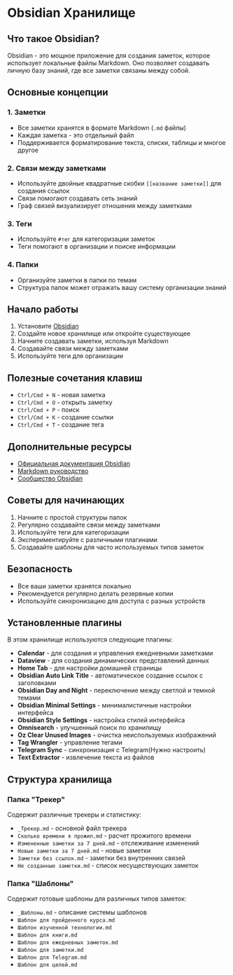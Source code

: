 # Obsidian Хранилище

## Что такое Obsidian?

Obsidian - это мощное приложение для создания заметок, которое использует локальные файлы Markdown. Оно позволяет создавать личную базу знаний, где все заметки связаны между собой.

## Основные концепции

### 1. Заметки
- Все заметки хранятся в формате Markdown (`.md` файлы)
- Каждая заметка - это отдельный файл
- Поддерживается форматирование текста, списки, таблицы и многое другое

### 2. Связи между заметками
- Используйте двойные квадратные скобки `[[название заметки]]` для создания ссылок
- Связи помогают создавать сеть знаний
- Граф связей визуализирует отношения между заметками

### 3. Теги
- Используйте `#тег` для категоризации заметок
- Теги помогают в организации и поиске информации

### 4. Папки
- Организуйте заметки в папки по темам
- Структура папок может отражать вашу систему организации знаний

## Начало работы

1. Установите [Obsidian](https://obsidian.md)
2. Создайте новое хранилище или откройте существующее
3. Начните создавать заметки, используя Markdown
4. Создавайте связи между заметками
5. Используйте теги для организации

## Полезные сочетания клавиш

- `Ctrl/Cmd + N` - новая заметка
- `Ctrl/Cmd + O` - открыть заметку
- `Ctrl/Cmd + P` - поиск
- `Ctrl/Cmd + K` - создание ссылки
- `Ctrl/Cmd + T` - создание тега

## Дополнительные ресурсы

- [Официальная документация Obsidian](https://help.obsidian.md/Home)
- [Markdown руководство](https://www.markdownguide.org/)
- [Сообщество Obsidian](https://forum.obsidian.md/)

## Советы для начинающих

1. Начните с простой структуры папок
2. Регулярно создавайте связи между заметками
3. Используйте теги для категоризации
4. Экспериментируйте с различными плагинами
5. Создавайте шаблоны для часто используемых типов заметок

## Безопасность

- Все ваши заметки хранятся локально
- Рекомендуется регулярно делать резервные копии
- Используйте синхронизацию для доступа с разных устройств

## Установленные плагины

В этом хранилище используются следующие плагины:

- **Calendar** - для создания и управления ежедневными заметками
- **Dataview** - для создания динамических представлений данных
- **Home Tab** - для настройки домашней страницы
- **Obsidian Auto Link Title** - автоматическое создание ссылок с заголовками
- **Obsidian Day and Night** - переключение между светлой и темной темами
- **Obsidian Minimal Settings** - минималистичные настройки интерфейса
- **Obsidian Style Settings** - настройка стилей интерфейса
- **Omnisearch** - улучшенный поиск по хранилищу
- **Oz Clear Unused Images** - очистка неиспользуемых изображений
- **Tag Wrangler** - управление тегами
- **Telegram Sync** - синхронизация с Telegram(Нужно настроить)
- **Text Extractor** - извлечение текста из файлов

## Структура хранилища

### Папка "Трекер"
Содержит различные трекеры и статистику:
- `_Трекер.md` - основной файл трекера
- `Сколько времени я прожил.md` - расчет прожитого времени
- `Измененные заметки за 7 дней.md` - отслеживание изменений
- `Новые заметки за 7 дней.md` - новые заметки
- `Заметки без ссылок.md` - заметки без внутренних связей
- `Не созданные заметки.md` - список несуществующих заметок

### Папка "Шаблоны"
Содержит готовые шаблоны для различных типов заметок:
- `_Шаблоны.md` - описание системы шаблонов
- `Шаблон для пройденного курса.md`
- `Шаблон изученной технологии.md`
- `Шаблон для книги.md`
- `Шаблон для ежедневных заметок.md`
- `Шаблон для заметки.md`
- `Шаблон для Telegram.md`
- `Шаблон для целей.md`
